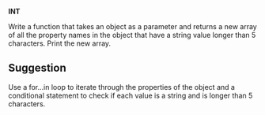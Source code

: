 **INT**

Write a function that takes an object as a parameter and returns a new array of all the property names in the object that have a string value longer than 5 characters. 
Print the new array.

## Suggestion ##
Use a for...in loop to iterate through the properties of the object and a conditional statement to check if each value is a string and is longer than 5 characters.


